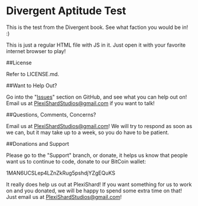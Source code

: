Divergent Aptitude Test
=======================

This is the test from the Divergent book. See what faction you would be in! :)

This is just a regular HTML file with JS in it. Just open it with your favorite internet browser to play!

##License

Refer to LICENSE.md.

##Want to Help Out?

Go into the "[Issues](https://github.com/PlexiShard/Divergent_Aptitude_Test/issues)" section on GitHub, and see what you can help out on! Email us at PlexiShardStudios@gmail.com if you want to talk!

##Questions, Comments, Concerns?

Email us at PlexiShardStudios@gmail.com! We will try to respond as soon as we can, but it may take up to a week, so you do have to be patient.

##Donations and Support

Please go to the "Support" branch, or donate, it helps us know that people want us to continue to code, donate to our BitCoin wallet:

1MAN6UCSLep4LZnZkRug5pshdjYZgEQuKS

It really does help us out at PlexiShard! If you want something for us to work on and you donated, we will be happy to spend some extra time on that! Just email us at PlexiShardStudios@gmail.com!
